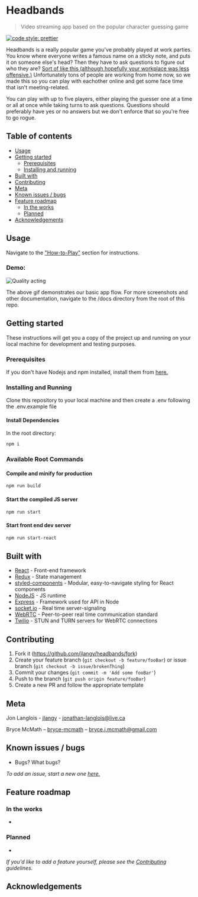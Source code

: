# Headbands

> Video streaming app based on the popular character guessing game

<!-- Badges -->

[![code style: prettier](https://img.shields.io/badge/code_style-prettier-ff69b4.svg)](https://github.com/prettier/prettier)

Headbands is a really popular game you've probably played at work parties. You know where everyone writes a famous name on a sticky note, and puts it on someone else's head? Then they have to ask questions to figure out who they are? [Sort of like this (although hopefully your workplace was less offensive.)](https://www.youtube.com/watch?v=ePbipufCPYw) Unfortunately tons of people are working from home now, so we made this so you can play with eachother online and get some face time that isn't meeting-related.

You can play with up to five players, either playing the guesser one at a time or all at once while taking turns to ask questions. Questions should preferably have yes or no answers but we don't enforce that so you're free to go rogue.

## Table of contents

- [Usage](#usage)
- [Getting started](#getting-started)
  - [Prerequisites](#prerequisites)
  - [Installing and running](#installing-and-running)
- [Built with](#built-with)
- [Contributing](#contributing)
- [Meta](#meta)
- [Known issues / bugs](#known-issues-/-bugs)
- [Feature roadmap](#feature-roadmap)
  - [In the works](#in-the-works)
  - [Planned](#planned)
- [Acknowledgements](#acknowledgements)

## Usage

Navigate to the ["How-to-Play"](www.headbands.com/about#how-to-play) section for instructions.

### Demo:

![Quality acting](https://github.com/jlangy/headbands/blob/development/docs/demo.gif?raw=true)

The above gif demonstrates our basic app flow. For more screenshots and other documentation, navigate to the /docs directory from the root of this repo.

## Getting started

These instructions will get you a copy of the project up and running on your local machine for development and testing purposes.

### Prerequisites

If you don't have Nodejs and npm installed, install them from [here.](https://nodejs.org/en/)

### Installing and Running

Clone this repository to your local machine and then create a .env following the .env.example file

#### Install Dependencies

In the root directory:

```sh
npm i
```

### Available Root Commands

#### Compile and minify for production

```sh
npm run build
```

#### Start the compiled JS server

```sh
npm run start
```

#### Start front end dev server

```sh
npm run start-react
```

## Built with

- [React](https://reactjs.org/) - Front-end framework
- [Redux](https://redux.js.org) - State management
- [styled-components](https://styled-components.com) - Modular, easy-to-navigate styling for React components
- [NodeJS](https://nodejs.org/en) - JS runtime
- [Express](https://expressjs.com) - Framework used for API in Node
- [socket.io](https://socket.io) - Real time server-signaling
- [WebRTC](https://webrtc.org/) - Peer-to-peer real time communication standard
- [Twilio](https://twilio.com) - STUN and TURN servers for WebRTC connections

## Contributing

1. Fork it (<https://github.com/jlangy/headbands/fork>)
2. Create your feature branch (`git checkout -b feature/fooBar`) or issue branch (`git checkout -b issue/brokenThing`)
3. Commit your changes (`git commit -m 'Add some fooBar'`)
4. Push to the branch (`git push origin feature/fooBar`)
5. Create a new PR and follow the appropriate template

## Meta

Jon Langlois - [jlangy](https://github.com/jlangy) - jonathan-langlois@live.ca

Bryce McMath – [bryce-mcmath](https://github.com/bryce-mcmath) – bryce.j.mcmath@gmail.com

## Known issues / bugs

- Bugs? What bugs?

_To add an issue, start a new one [here.](https://github.com/jlangy/headbands/issues)_

## Feature roadmap

### In the works

-

### Planned

-

_If you'd like to add a feature yourself, please see the [Contributing](#contributing) guidelines._

## Acknowledgements
